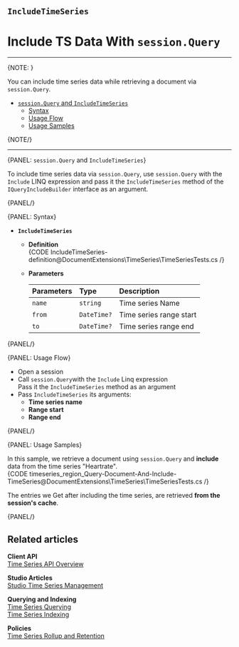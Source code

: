 ﻿## `IncludeTimeSeries`
# Include TS Data With `session.Query`

---

{NOTE: }

You can include time series data while retrieving a document via `session.Query`.  

* [`session.Query` and `IncludeTimeSeries`](../../../../../document-extensions/timeseries/client-api/session-methods/include-ts-data/with-session-query#session.query-and-includetimeseries)  
   * [Syntax](../../../../../document-extensions/timeseries/client-api/session-methods/include-ts-data/with-session-query#syntax)  
   * [Usage Flow](../../../../../document-extensions/timeseries/client-api/session-methods/include-ts-data/with-session-query#usage-flow)  
   * [Usage Samples](../../../../../document-extensions/timeseries/client-api/session-methods/include-ts-data/with-session-query#usage-samples)  

{NOTE/}

---

{PANEL: `session.Query` and `IncludeTimeSeries`}

To include time series data via `session.Query`, use `session.Query` 
with the `Include` LINQ expression and pass it the `IncludeTimeSeries` 
method of the `IQueryIncludeBuilder` interface as an argument.  

{PANEL/}

{PANEL: Syntax}

* **`IncludeTimeSeries`**  
   * **Definition**  
      {CODE IncludeTimeSeries-definition@DocumentExtensions\TimeSeries\TimeSeriesTests.cs /}

   * **Parameters**  

        | Parameters | Type | Description |
        |:-------------|:-------------|:-------------|
        | `name` | `string` | Time series Name |
        | `from` | `DateTime?` | Time series range start |
        | `to` | `DateTime?` | Time series range end |

{PANEL/}

{PANEL: Usage Flow}

* Open a session  
* Call `session.Query`with the `Include` Linq expression  
  Pass it the `IncludeTimeSeries` method as an argument  
* Pass `IncludeTimeSeries` its arguments:  
   * **Time series name**  
   * **Range start**  
   * **Range end**  

{PANEL/}

{PANEL: Usage Samples}

In this sample, we retrieve a document using `session.Query` and 
**include** data from the time series "Heartrate".  
{CODE timeseries_region_Query-Document-And-Include-TimeSeries@DocumentExtensions\TimeSeries\TimeSeriesTests.cs /}

The entries we Get after including the time series, are retrieved 
**from the session's cache**.  

{PANEL/}

## Related articles

**Client API**  
[Time Series API Overview](../../../../../document-extensions/timeseries/client-api/api-overview)  

**Studio Articles**  
[Studio Time Series Management](../../../../../studio/database/document-extensions/time-series)  

**Querying and Indexing**  
[Time Series Querying](../../../../../document-extensions/timeseries/querying/queries-overview-and-syntax)  
[Time Series Indexing](../../../../../document-extensions/timeseries/indexing)  

**Policies**  
[Time Series Rollup and Retention](../../../../../document-extensions/timeseries/rollup-and-retention)  
